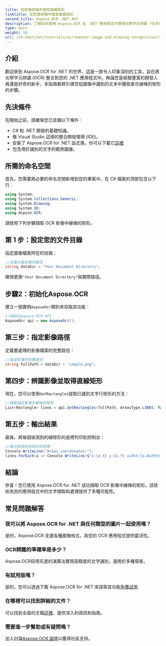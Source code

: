 ```yaml
---
title: 從影像辨識中提取直線矩形
linktitle: 從影像辨識中提取直線矩形
second_title: Aspose.OCR .NET API
description: 了解如何使用 Aspose.OCR 在 .NET 應用程式中實現光學字元辨識 (OCR)。本綜合指南將引導您完成提取已識別線條的矩形的過程。
type: docs
weight: 10
url: /zh-hant/net/tutorials/ocr/master-image-and-drawing-recognition/line-rectangles-from-images-recognition/
---
```

## 介紹

歡迎來到 Aspose.OCR for .NET 的世界，這是一款令人印象深刻的工具，旨在將光學字元辨識 (OCR) 整合到您的 .NET 應用程式中。無論您是經驗豐富的開發人員還是好奇的新手，本指南都將引導您從圖像中識別的文本中獲取表示線條的矩形的步驟。

## 先決條件

在開始之前，請確保您已具備以下條件：

- C# 和 .NET 開發的基礎知識。
- 像 Visual Studio 這樣的整合開發環境 (IDE)。
- 安裝了 Aspose.OCR for .NET 函式庫。你可以下載它[這裡](https://releases.aspose.com/ocr/net/).
- 包含用於識別的文字的範例圖像。

## 所需的命名空間

首先，您需要將必要的命名空間新增到您的專案中。在 C# 檔案的頂部包含以下行：

```csharp
using System;
using System.Collections.Generic;
using System.Drawing;
using System.IO;
using Aspose.OCR;
```

請依照下列步驟擷取 OCR 影像中線條的矩形。

## 第 1 步：設定您的文件目錄

指定圖像檔案所在的目錄：

```csharp
//定義文檔目錄的路徑
string dataDir = "Your Document Directory";
```

確保更換`"Your Document Directory"`與實際路徑。

## 步驟2：初始化Aspose.OCR

建立一個實例`AsposeOcr`類別來存取其功能：

```csharp
//初始化Aspose.OCR API
AsposeOcr api = new AsposeOcr();
```

## 第三步：指定影像路徑

定義要處理的影像檔案的完整路徑：

```csharp
//指定影像的完整路徑
string fullPath = dataDir + "sample.png";
```

## 第四步：辨識影像並取得直線矩形

現在，您可以使用`GetRectangles`提取已識別文字行矩形的方法：

```csharp
//擷取指定影像中線條的矩形
List<Rectangle> lines = api.GetRectangles(fullPath, AreasType.LINES, false);
```

## 第五步：輸出結果

最後，將每個偵測到的線矩形的座標列印到控制台：

```csharp
//顯示檢測到的矩形的座標
Console.WriteLine("Areas coordinates:");
lines.ForEach(a => Console.WriteLine($"x:{a.X} y:{a.Y} width:{a.Width} height:{a.Height}"));
```

## 結論

恭喜！您已使用 Aspose.OCR for .NET 成功擷取 OCR 影像中線條的矩形。該技術為您的應用程式中的文字擷取和處理提供了多種可能性。

## 常見問題解答

### 我可以將 Aspose.OCR for .NET 與任何類型的圖片一起使用嗎？

是的，Aspose.OCR 支援各種圖像格式，為您的 OCR 應用程式提供靈活性。

### OCR辨識的準確率是多少？

Aspose.OCR採用先進的演算法實現高精度的文字識別，適用於多種場景。

### 有試用版嗎？

是的，您可以透過下載 Aspose.OCR for .NET 來探索其功能[免費試用](https://releases.aspose.com/).

### 在哪裡可以找到詳細的文件？

可以找到全面的文檔[這裡](https://reference.aspose.com/ocr/net/)，提供深入的資訊和指南。

### 需要進一步幫助或有疑問嗎？

加入討論[Aspose.OCR 論壇](https://forum.aspose.com/c/ocr/16)以獲得社區支持。